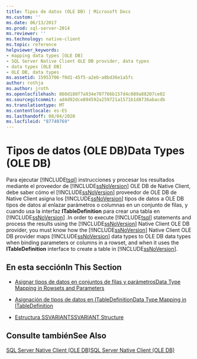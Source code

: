```yaml
---
title: Tipos de datos (OLE DB) | Microsoft Docs
ms.custom: ''
ms.date: 06/13/2017
ms.prod: sql-server-2014
ms.reviewer: ''
ms.technology: native-client
ms.topic: reference
helpviewer_keywords:
- mapping data types [OLE DB]
- SQL Server Native Client OLE DB provider, data types
- data types [OLE DB]
- OLE DB, data types
ms.assetid: 15953706-f0d1-45f5-a2eb-a8bd36e1a5fc
author: rothja
ms.author: jroth
ms.openlocfilehash: 860d188f7a934e707766b157d4c089a88207ce02
ms.sourcegitcommit: ad4d92dce894592a259721a1571b1d8736abacdb
ms.translationtype: MT
ms.contentlocale: es-ES
ms.lasthandoff: 08/04/2020
ms.locfileid: "87749769"
---
```

# <a name="data-types-ole-db"></a><span data-ttu-id="47449-102">Tipos de datos (OLE DB)</span><span class="sxs-lookup"><span data-stu-id="47449-102">Data Types (OLE DB)</span></span>
  <span data-ttu-id="47449-103">Para ejecutar [!INCLUDE[tsql](../../includes/tsql-md.md)] instrucciones y procesar los resultados mediante el proveedor de [!INCLUDE[ssNoVersion](../../includes/ssnoversion-md.md)] OLE DB de Native Client, debe saber cómo el [!INCLUDE[ssNoVersion](../../includes/ssnoversion-md.md)] proveedor de OLE DB de Native Client asigna los [!INCLUDE[ssNoVersion](../../includes/ssnoversion-md.md)] tipos de datos a OLE DB tipos de datos al enlazar parámetros o columnas en un conjunto de filas, y cuando usa la interfaz **ITableDefinition** para crear una tabla en [!INCLUDE[ssNoVersion](../../includes/ssnoversion-md.md)] .</span><span class="sxs-lookup"><span data-stu-id="47449-103">In order to execute [!INCLUDE[tsql](../../includes/tsql-md.md)] statements and process the results using the [!INCLUDE[ssNoVersion](../../includes/ssnoversion-md.md)] Native Client OLE DB provider, you must know how the [!INCLUDE[ssNoVersion](../../includes/ssnoversion-md.md)] Native Client OLE DB provider maps [!INCLUDE[ssNoVersion](../../includes/ssnoversion-md.md)] data types to OLE DB data types when binding parameters or columns in a rowset, and when it uses the **ITableDefinition** interface to create a table in [!INCLUDE[ssNoVersion](../../includes/ssnoversion-md.md)].</span></span>  
  
## <a name="in-this-section"></a><span data-ttu-id="47449-104">En esta sección</span><span class="sxs-lookup"><span data-stu-id="47449-104">In This Section</span></span>  
  
-   [<span data-ttu-id="47449-105">Asignar tipos de datos en conjuntos de filas y parámetros</span><span class="sxs-lookup"><span data-stu-id="47449-105">Data Type Mapping in Rowsets and Parameters</span></span>](data-type-mapping-in-rowsets-and-parameters.md)  
  
-   [<span data-ttu-id="47449-106">Asignación de tipos de datos en ITableDefinition</span><span class="sxs-lookup"><span data-stu-id="47449-106">Data Type Mapping in ITableDefinition</span></span>](data-type-mapping-in-itabledefinition.md)  
  
-   [<span data-ttu-id="47449-107">Estructura SSVARIANT</span><span class="sxs-lookup"><span data-stu-id="47449-107">SSVARIANT Structure</span></span>](ssvariant-structure.md)  
  
## <a name="see-also"></a><span data-ttu-id="47449-108">Consulte también</span><span class="sxs-lookup"><span data-stu-id="47449-108">See Also</span></span>  
 [<span data-ttu-id="47449-109">SQL Server Native Client &#40;OLE DB&#41;</span><span class="sxs-lookup"><span data-stu-id="47449-109">SQL Server Native Client &#40;OLE DB&#41;</span></span>](../native-client/ole-db/sql-server-native-client-ole-db.md)  
  
  
